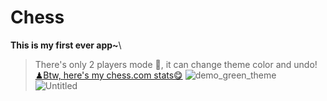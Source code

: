 # Chess
**This is my first ever app~**\
> There's only 2 players mode 🤣, it can change theme color and undo!\
[♟Btw, here's my chess.com stats😋](https://www.chess.com/stats/overview/amaishio)
![demo_green_theme](https://user-images.githubusercontent.com/85296548/155140298-979b8045-ace3-4cfa-a07e-74f0e7a83a13.png)\
![Untitled](https://user-images.githubusercontent.com/85296548/155138698-1a18322b-f5fb-452a-9900-dfc6116bb010.png)

